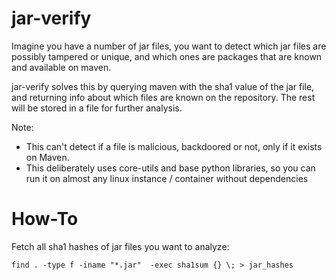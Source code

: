 # jar-verify

Imagine you have a number of jar files, you want to detect which jar files are possibly tampered or unique, and which ones are packages that are known and available on maven.

jar-verify solves this by querying maven with the sha1 value of the jar file, and returning info about which files are known on the repository. The rest will be stored in a file for further analysis.

Note:
- This can't detect if a file is malicious, backdoored or not, only if it exists on Maven.
- This deliberately uses core-utils and base python libraries, so you can run it on almost any linux instance / container without dependencies


# How-To

Fetch all sha1 hashes of jar files you want to analyze:

```
find . -type f -iname "*.jar"  -exec sha1sum {} \; > jar_hashes
```





